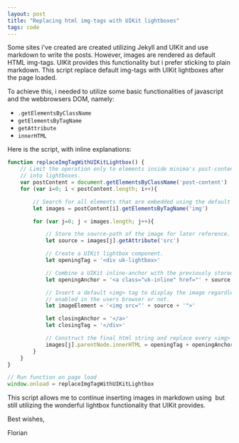 ```yaml
---
layout: post
title: "Replacing html img-tags with UIKit lightboxes"
tags: code
---
```


Some sites i've created are created utilizing Jekyll and UIKit and use markdown to write the posts. However, images are rendered as default HTML img-tags. UIKit provides this functionality but i prefer sticking to plain markdown. This script replace default img-tags with UIKit lightboxes after the page loaded.

To achieve this, i needed to utilize some basic functionalities of javascript and the webbrowsers DOM, namely:

- `.getElementsByClassName`
- `getElementsByTagName`
- `getAttribute`
- `innerHTML`

Here is the script, with inline explanations:

```javascript
function replaceImgTagWithUIKitLightbox() {
    // Limit the operation only to elements inside minima's post-content div to prevent site-logos being turned
    // into lightboxes.
    var postContent = document.getElementsByClassName('post-content')
    for (var i=0; i < postContent.length; i++){

        // Search for all elements that are embedded using the default <img> tag.
        let images = postContent[i].getElementsByTagName('img')

        for (var j=0; j < images.length; j++){

            // Store the source-path of the image for later reference.
            let source = images[j].getAttribute('src')

            // Create a UIKit lightbox component.
            let openingTag = '<div uk-lightbox>'

            // Combine a UIKit inline-anchor with the previously stored image-source.
            let openingAnchor = '<a class="uk-inline" href="' + source + '">'

            // Insert a default <img> tag to display the image regardless of javascript is
            // enabled in the users browser or not.
            let imageElement = '<img src="' + source + '">'

            let closingAnchor = '</a>'
            let closingTag = '</div>'

            // Construct the final html string and replace every <img> with the calculated lightbox string.
            images[j].parentNode.innerHTML = openingTag + openingAnchor + imageElement + closingAnchor + closingTag
        }
    }
}

// Run function on page load
window.onload = replaceImgTagWithUIKitLightbox
```

This script allows me to continue inserting images in markdown using ![]() but still utilizing the wonderful lightbox functionality that UIKit provides.

Best wishes,

Florian
